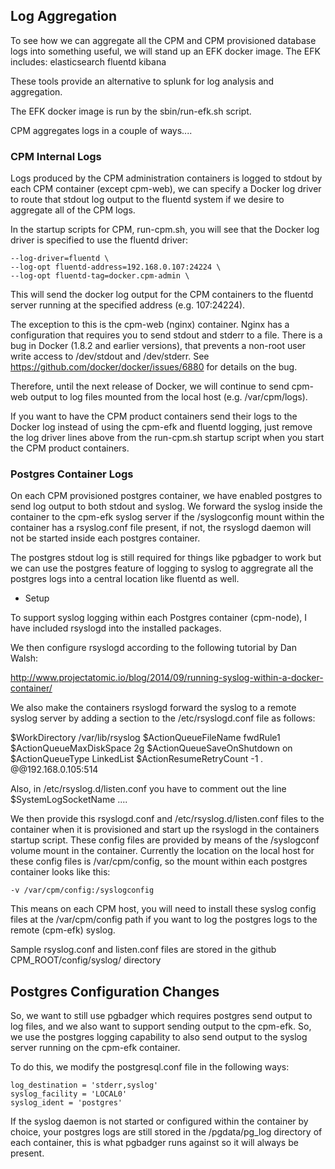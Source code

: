 ## Log Aggregation

To see how we can aggregate all the CPM and CPM provisioned
database logs into something useful, we will stand
up an EFK docker image.  The EFK includes:
elasticsearch
fluentd
kibana

These tools provide an alternative to splunk for log analysis and
aggregation.

The EFK docker image is run by the sbin/run-efk.sh script.

CPM aggregates logs in a couple of ways....
### CPM Internal Logs
Logs produced by the CPM administration containers
is logged to stdout by each CPM container (except cpm-web), we can
specify a Docker log driver to route that stdout log
output to the fluentd system if we desire to aggregate
all of the CPM logs.

In the startup scripts for CPM, run-cpm.sh, you will see
that the Docker log driver is specified to use the fluentd
driver:
~~~~~~
--log-driver=fluentd \
--log-opt fluentd-address=192.168.0.107:24224 \
--log-opt fluentd-tag=docker.cpm-admin \
~~~~~~

This will send the docker log output for the CPM containers
to the fluentd server running at the specified address (e.g. 107:24224).

The exception to this is the cpm-web (nginx) container.  Nginx has
a configuration that requires you to send stdout and stderr to
a file.  There is a bug in Docker (1.8.2 and earlier versions), that
prevents a non-root user write access to /dev/stdout and /dev/stderr.
See https://github.com/docker/docker/issues/6880 for details on the bug.

Therefore, until the next release of Docker, we will continue to 
send cpm-web output to log files mounted from the local host (e.g. /var/cpm/logs).

If you want to have the CPM product containers send their logs to the Docker log instead
of using the cpm-efk and fluentd logging, just remove the log driver lines above
from the run-cpm.sh startup script when you start the CPM product containers.  


### Postgres Container Logs
On each CPM provisioned postgres container, we have enabled postgres
to send log output to both stdout and syslog.  We forward the syslog inside
the container to the cpm-efk syslog server if the /syslogconfig mount within
the container has a rsyslog.conf file present, if not, the rsyslogd daemon
will not be started inside each postgres container.

The postgres stdout log is still required for things like pgbadger to work but
we can use the postgres feature of logging to syslog to aggregrate all
the postgres logs into a central location like fluentd as well.

* Setup

To support syslog logging within each Postgres container (cpm-node),
I have included rsyslogd into the installed packages.

We then configure rsyslogd according to the following tutorial by
Dan Walsh:

http://www.projectatomic.io/blog/2014/09/running-syslog-within-a-docker-container/

We also make the containers rsyslogd forward the syslog to a remote
syslog server by adding a section to the /etc/rsyslogd.conf file
as follows:

$WorkDirectory /var/lib/rsyslog
$ActionQueueFileName fwdRule1
$ActionQueueMaxDiskSpace 2g
$ActionQueueSaveOnShutdown on
$ActionQueueType LinkedList
$ActionResumeRetryCount -1
*.* @@192.168.0.105:514

Also, in /etc/rsyslog.d/listen.conf you have to comment out the
line $SystemLogSocketName ....

We then provide this rsyslogd.conf and /etc/rsyslog.d/listen.conf files to the container when it is
provisioned and start up the rsyslogd in the containers startup script.  These config files are
provided by means of the /syslogconf volume mount in the container.  Currently the location
on the local host for these config files is /var/cpm/config, so the mount within
each postgres container looks like this:
~~~~~~~~
-v /var/cpm/config:/syslogconfig
~~~~~~~~

This means on each CPM host, you will need to install these syslog config files at the /var/cpm/config
path if you want to log the postgres logs to the remote (cpm-efk) syslog.

Sample rsyslog.conf and listen.conf files are stored in the github CPM_ROOT/config/syslog/ directory

Postgres Configuration Changes
------------------------------
So, we want to still use pgbadger which requires postgres send output to log files, and
we also want to support sending output to the cpm-efk.  So, we use the postgres logging
capability to also send output to the syslog server running on the cpm-efk container. 

To do this, we modify the postgresql.conf file in the following ways:
~~~~~~~
log_destination = 'stderr,syslog'
syslog_facility = 'LOCAL0'
syslog_ident = 'postgres'
~~~~~~~

If the syslog daemon is not started or configured within the container by choice, your postgres
logs are still stored in the /pgdata/pg_log directory of each container, this is what pgbadger runs
against so it will always be present.

